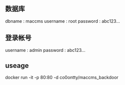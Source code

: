 ## 数据库
dbname : maccms
username : root
password : abc123...
## 登录帐号
username : admin
password : abc123...
## useage
docker run -it -p 80:80 -d co0ontty/maccms_backdoor
